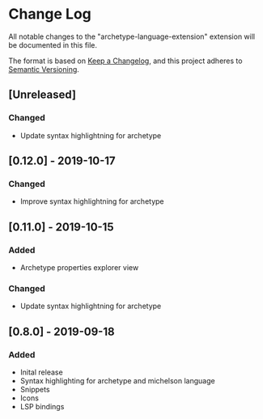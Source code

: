 # Change Log

All notable changes to the "archetype-language-extension" extension will be documented in this file.

The format is based on [Keep a Changelog](https://keepachangelog.com/en/1.0.0/),
and this project adheres to [Semantic Versioning](https://semver.org/spec/v2.0.0.html).

## [Unreleased]
### Changed
 - Update syntax highlightning for archetype

## [0.12.0] - 2019-10-17
### Changed
 - Improve syntax highlightning for archetype

## [0.11.0] - 2019-10-15
### Added
 - Archetype properties explorer view

### Changed
 - Update syntax highlightning for archetype

## [0.8.0] - 2019-09-18
### Added
 - Inital release
 - Syntax highlighting for archetype and michelson language
 - Snippets
 - Icons
 - LSP bindings
